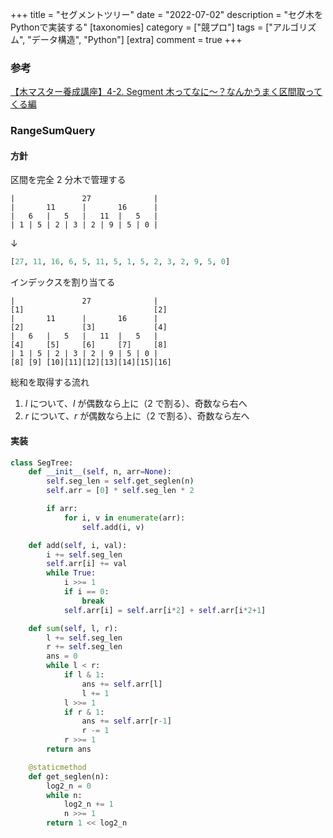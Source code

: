 +++
title = "セグメントツリー"
date = "2022-07-02"
description = "セグ木をPythonで実装する"
[taxonomies]
category = ["競プロ"]
tags = ["アルゴリズム", "データ構造", "Python"]
[extra]
comment = true
+++

### 参考

[【木マスター養成講座】4-2. Segment 木ってなに〜？なんかうまく区間取ってくる編](https://www.youtube.com/watch?v=ReGvflPU81c&list=PL3Hpv03CoZ24p5a6qT0LsFKEhiDWxf_B_&index=4)

### RangeSumQuery

#### 方針

区間を完全 2 分木で管理する

```
|               27              |
|       11      |       16      |
|   6   |   5   |   11  |   5   |
| 1 | 5 | 2 | 3 | 2 | 9 | 5 | 0 |
```

$\downarrow$

```python
[27, 11, 16, 6, 5, 11, 5, 1, 5, 2, 3, 2, 9, 5, 0]
```

インデックスを割り当てる

```
|               27              |
[1]                             [2]
|       11      |       16      |
[2]             [3]             [4]
|   6   |   5   |   11  |   5   |
[4]     [5]     [6]     [7]     [8]
| 1 | 5 | 2 | 3 | 2 | 9 | 5 | 0 |
[8] [9] [10][11][12][13][14][15][16]
```

総和を取得する流れ

1. $l$ について、$l$ が偶数なら上に（$2$ で割る）、奇数なら右へ
2. $r$ について、$r$ が偶数なら上に（$2$ で割る）、奇数なら左へ

#### 実装

```python
class SegTree:
    def __init__(self, n, arr=None):
        self.seg_len = self.get_seglen(n)
        self.arr = [0] * self.seg_len * 2

        if arr:
            for i, v in enumerate(arr):
                self.add(i, v)

    def add(self, i, val):
        i += self.seg_len
        self.arr[i] += val
        while True:
            i >>= 1
            if i == 0:
                break
            self.arr[i] = self.arr[i*2] + self.arr[i*2+1]

    def sum(self, l, r):
        l += self.seg_len
        r += self.seg_len
        ans = 0
        while l < r:
            if l & 1:
                ans += self.arr[l]
                l += 1
            l >>= 1
            if r & 1:
                ans += self.arr[r-1]
                r -= 1
            r >>= 1
        return ans

    @staticmethod
    def get_seglen(n):
        log2_n = 0
        while n:
            log2_n += 1
            n >>= 1
        return 1 << log2_n
```
